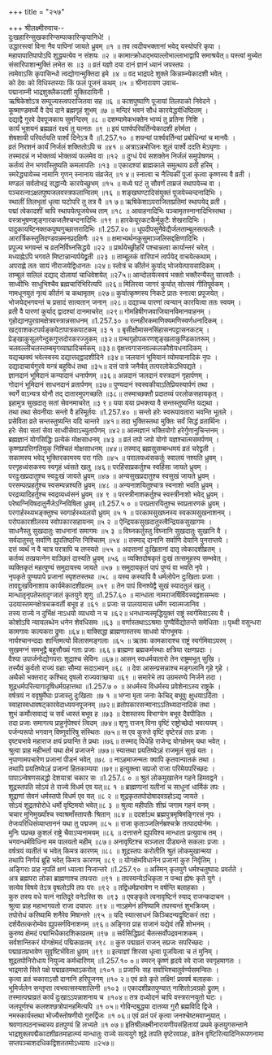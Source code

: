 +++
title = "२५७"

+++
श्रीलक्ष्मीरुवाच--  
दुःखहारिन्सुखकारिन्सम्पत्कारिन्कृपानिधे! ।  
उद्धारस्त्वां विना नैव पापिनां जायते ध्रुवम् ॥१ ॥
तव त्वदीयभक्तानां भवेद् यस्योपरि कृपा ।  
महापापातिपापोऽपि शुद्ध्यत्येव न संशयः ॥२ ॥
कामात्क्रोधाद्भयाल्लोभाल्लाभाद्वापि समाश्रयेत्॥
यस्त्वां मुच्येत संसारिपाशान्मुक्तिं लभेत सः ॥३ ॥
व्रतं यज्ञो दया दानं ज्ञानं ध्यानं जपस्तपः ।  
त्वमेवाऽसि कृपासिन्धो त्वद्योगान्मुक्तिदा इमे ॥४ ॥
वद भाद्रपदे शुक्ले किन्नाम्न्येकादशी भवेत् ।  
को देवः को विधिस्तस्याः किं फलं पूजनं कथम् ॥५ ॥
श्रीनारायण उवाच-  
पद्मानाम्नी भाद्रशुक्लैकादशी मुक्तिदायिनी ।  
ऋषिकेशोऽत्र सम्पूज्यस्त्वपराजितया सह ॥६ ॥
काशपुष्पाणि पूजायां तिलपाको निवेदने ।  
कूष्माण्डमर्घ्ये वै देयं दाने ब्रह्मगृहं शुभम् ॥७ ॥
मन्दिरं भवनं सौधं कारयेद्धर्यधिष्ठितम् ।  
दद्याद्वै गुरवे देवपूजकाय सुमन्दिरम् ॥८ ॥
दशम्यामेकभक्तेन भाव्यं तु व्रतिना निशि ।  
कार्यं भूशयनं ब्रह्मव्रतं रक्ष्यं तु यत्नतः ॥९ ॥
इयं पार्श्वपरिवर्तिन्येकादशी हरेर्मता ।  
शेषशायी परिवर्तयति पार्श्वं दिनेऽत्र वै ॥1.257.१० ॥
शयन्यां पार्श्ववर्तिन्यां प्रबोधिन्यां च मानवैः ।  
व्रतं निरशनं कार्यं निर्जलं शक्तितोऽपि च ॥४१ ॥
अत्राऽन्नभोजिनः शूलं पार्श्वे ददति मेऽघृणाः ।  
तस्मादन्नं न भोक्तव्यं भोक्तव्यं फलमेव वा ॥१२ ॥
दुग्धं पेयं सशक्तेन निर्जलं समुपोषणम् ।  
कर्तव्यं तेन भगवाँस्तुष्यति कमलापतिः ॥१३ ॥
एकादश्यां ब्राह्मकाले समुत्थाय व्रती हरिम् ।  
स्मरेद्ध्यायेच्च नामानि गृणन् स्नानाय संव्रजेत् ॥१ ४॥
स्नात्वा च नैत्यिकीं पूजां कृत्वा कृष्णस्य वै व्रती ।  
मण्डलं सर्वतोभद्रं सद्धान्यैः कारयेच्छुभम् ॥१५ ॥
मध्ये घटं तु सौवर्णं ताम्रजं स्थापयेच्च वा ।  
पञ्चरत्नाऽक्षतपुष्पजलवस्त्रफलान्वितम् ॥१६ ॥
शङ्खघण्टादिसंयुक्तं पूजयेच्चन्दनादिभिः ।  
स्थालीं तिलभृतां धृत्वा घटोपरि तु तत्र वै ॥१ ७॥
ऋषिकेशाऽपराजिताप्रतिमां स्थापयेद् व्रती ।  
पद्मां त्वेकादशीं चापि स्थापयेत्पूजयेच्च ताम् ॥१८ ॥
आवाहनादिभिः पञ्चामृतस्नानादिभिस्तथा ।  
वस्त्राभूषणशृङ्गारकजलैश्चन्दनादिभिः ॥१९ ॥
हारकेयूरकटकैर्मुकुटैः शेखरादिभिः ।  
पादुकायष्टिनक्तकपुष्पगुच्छात्तरादिभिः ॥1.257.२० ॥
धूपदीपसुनैवेद्यैर्जलताम्बूलसत्फलैः ।  
आरार्त्रिकस्तुतिदण्डवन्नमनप्रदक्षिणैः ॥२१ ॥
क्षमाभ्यर्थनकुसुमाञ्जलिसद्दक्षिणादिभिः ।  
प्रपूज्य भगवन्तं च व्रतनिर्विघ्नसिद्धये ॥२२ ॥
प्रार्थयेच्छ्रीहरिं पश्चान्नत्वा कार्यान्तरं चरेत् ।  
मध्याह्नेऽपि भगवते मिष्टान्नान्यर्पयेद्व्रती ॥२३ ॥
ताम्बूलकं वारिपानं त्वर्पयेद् वाचयेत्कथाम् ।  
अपराह्णे ततः सायं नीराजयेद्विधानतः ॥२४॥
स्तोत्रं च कीर्तनं कुर्याद् भोजयेत्पायसादिकम् ।  
ताम्बूलं सलिलं दद्याद् दोलायां चाधिवेशयेत् ॥२7५॥
आन्दोलयेत्स्वयं भक्तो भक्तैरन्यैस्तु सात्त्वतैः ।  
साध्वीभिः साधुभिश्चैव ब्रह्मचारिभिरित्यपि ॥२६॥
मिलिरवा जागरं कुर्यात् सोत्सवं गीतिपूर्वकम् ।  
नामधूनयुतं नृत्यं कीर्तनं च कथामृतम् ॥२७॥
कुर्यात्कृष्णस्य निकटे प्रातः स्नात्वा प्रपूजयेत् ।  
भोजयेद्भगवन्तं च प्रसादं सात्वतान् जनान् ॥२८॥
दद्याच्च पारणां त्वन्यान् कारयित्वा ततः स्वयम् ।  
व्रती वै पारणां कुर्याद् द्वादश्यां दानमाचरेत् ॥२९॥
गोमहिषीगजवाजियानविमानवाहनम् ।  
गृहोद्यानपुरग्रामक्षेत्रवस्त्रान्नसाधनम् ॥1.257.३० ॥
रत्नहीरकमाणिक्यमणिस्वर्णधनादिकम् ।  
खट्वाशकटपर्यङ्कपेटापात्रकपाटकम् ॥३ १ ॥
बृसीक्षौमासनसिंहासनपट्टासनकटम् ।  
प्रेङ्खाकुसूलगेन्दुकगुप्तदोरकरज्जुकम् ॥३२॥
ग्रन्थगृहोपकरणशृङ्खलाकुण्डिकातरूम् ।  
चलवल्लीचलस्तम्बमृगव्याघ्रादिचर्मकम् ॥३३॥
वृक्षत्त्वगासनवल्कलकौशेयधनादिकम् ।  
यद्यच्छक्यं भवेत्स्वस्य दद्यात्तद्द्वादशीदिने ॥३४॥
जलयानं भूमियानं व्योमयानादिकं नृपः ।  
दद्यादाचार्यगुरवे यन्त्रं बहुविधं तथा ॥३५॥
दत्तं पात्रे जनैर्यत् तत्परलोकेऽभिपद्यते ।  
ज्ञानदानं भूमिदानं कन्यादानं धनार्पणम् ॥३६॥
अन्नदानं जलदानं वस्त्रदानं गृहार्पणम् ।  
गोदानं भूमिदानं साधनदानं व्रतार्पणम् ॥३७॥
पुण्यदानं स्वस्वकीयाऽतिप्रियस्यार्पणं तथा ।  
स्वर्गे वाऽन्यत्र योनौ तद् दातारमुपगच्छति ॥३८॥
तस्माच्छक्तौ प्रदातव्यं परलोकसहायकृत् ।  
इहामुत्र सुखदातृ सतां सेवनमाचरेत् ॥३ ९॥
यया यया प्रभक्त्या वै सन्तस्तुष्यन्ति यद्यथा ।  
तथा तथा सेवनीयाः सन्तो वै हरिमूर्तयः ॥1.257.४० ॥
सन्तो हरेः स्वरूपावतारा भवन्ति भूतले ।  
प्रसेविता व्रते सन्तस्तुष्यन्ति यदि चान्तरे ॥४१॥
तदा भुक्तिस्तथा मुक्तिः सर्वं सिद्धं व्रतार्थिनः ।  
हरेः सेवा सतां सेवा साध्वीसेवाऽच्युतार्पणम् ॥४२॥
आत्मज्ञानं भक्तियोगो हरेर्गुणानुचिन्तनम् ।  
ब्रह्मज्ञानं योगसिद्धिः प्रत्येकं मोक्षसाधनम् ॥४३ ॥
व्रतं तपो जपो योगो यज्ञश्चात्मसमर्पणम् ।  
कृष्णप्रपत्तिगतियुक् निश्चितं मोक्षसाधनम् ॥४४॥
तस्माद् ब्रह्मसुसम्बन्धमयं व्रतं चरेद्व्रती ।  
सकामस्य भवेद् भुक्तिरकामस्य परा गतिः ॥४५ ॥
परालयध्वंसकर्तुः स्वालयं नश्यति ध्रुवम् ।  
परगृहध्वंसकस्य स्वगृहं ध्वंसते खलु ॥४६॥
परहिंसाप्रकर्तुश्च स्वहिंसा जायते ध्रुवम् ।  
परदुःखप्रदातुश्च स्वदुःखं जायते ध्रुवम् ॥४७ ॥
अन्यसुखप्रदातुश्च स्वसुखं जायते ध्रुवम् ।  
परसम्पत्प्रहर्तुश्च स्वसम्पन्नश्यति ध्रुवम् ॥४८ ॥
अन्यनाशयितुश्चात्र स्वनाशो भवति ध्रुवम् ।  
परद्रव्यादिहर्तुश्च स्वद्रव्यध्वंसनं ध्रुवम् ॥४ ९ ॥
परस्त्रीनाशकर्तुश्च स्वस्त्रीनाशो भवेद् ध्रुवम् ।  
परेष्वग्निविषदातुर्नैजेऽग्निविषिता ध्रुवम् ॥1.257.५ ० ॥
परप्रतारयितुश्च स्वप्रतारणकं ध्रुवम् ।  
परगार्हस्थ्यभङ्क्तुश्च स्वगार्हस्थ्यलयो ध्रुवम् ॥५ १ ॥
परकामसुखघ्नस्य स्वकामसुखनाशनम् ।  
परोपकारशीलस्य स्वोपकारसहायनम् ॥५ २ ॥
ऐन्द्रियकसुखदातुस्त्वैन्द्रियकसुखागमः ।  
साधनैस्तु सुखदातुः साधनानां समागमः ॥५ ३ ॥
विघ्नकर्तुस्तु विघ्नानि सुखदातुः सुखानि वै ।  
सर्वदातुस्तु सर्वाणि ह्युपतिष्ठन्ति निश्चितम् ॥५४ ॥
तस्माद् दानानि सर्वाणि देयानि पुनराप्तये ।  
दत्तं व्यर्थं न वै चात्र परत्रापि च लप्स्यते ॥५५ ॥
अदत्तानां दुःखितानां दातृ त्वेकादशीव्रतम् ।  
कर्तव्यं तत्प्रयत्नेन वाञ्छितं दास्यति ध्रुवम् ॥५६ ॥
व्यक्तिदोषकृतं दुःखं तत्समूहस्य सम्भवेत् ।  
व्यक्तिकृतं महत्पुण्यं समुदायस्य जायते ॥५७ ॥
समुदायकृतं पापं पुण्यं वा भवति नृपे ।  
नृपकृते पुण्यपापे प्रजानां स्पृशतस्तथा ॥५८ ॥
यस्य कस्यापि वै धर्मलोपेन दुःखिताः प्रजाः ।  
तावद्दुःखविनाशाय कार्यमेकादशीव्रतम् ॥५९ ॥
तेन पापं विनश्येद्वै सुखं स्यादतुलं खलु ।  
मान्धातृनृपतेस्तादृग्जातं कृतयुगे शृणु ॥1.257.६० ॥
मान्धाता नामराजर्षिर्विवस्वद्वंशसम्भवः ।  
उदयास्तमनक्षेत्रचक्रवर्ती बभूव ह ॥६१ ॥
प्रजाः स पालयामास धर्मेण स्वात्मजानिव ।  
तस्य राज्ये न दुर्भिक्षं नाऽधयो व्याधयो न च ॥६२॥
धनधान्यस्मृद्धियुक्तं राष्ट्रं स्वर्गमिवाऽस्य वै ।  
कोशोऽपि न्यायलब्धेन धनेन शेवधिसमः ॥६३ ॥
वर्णास्तथाऽऽश्रमाः पुण्यैर्विद्योतन्ते समेधिताः ॥
पृथ्वी वसुन्धरा कामगावः कल्पकरा द्रुमाः ॥६४॥
वाक्सिद्धा ब्राह्मणास्तस्य साधवो योगभूमयः ।  
नार्यश्चानन्ददाः शान्तिमत्यो विलासमङ्गलाः ॥६५ ॥
ऋतवः कामकाराश्च राष्ट्रं स्वर्गमिवाऽपरम् ।  
सुखमग्नं समभूद्वै बहुसौख्यं गताः प्रजाः ॥६६॥
ब्राह्मणा ब्रह्मकर्मस्थाः क्षत्रिया रक्षणप्रदाः ।  
वैश्या उपार्जनोद्योगपराः शूद्राश्च सेविनः ॥६७॥
आसन् स्वधर्मयातारो तेन राष्ट्रमभूत् सुखि ।  
तस्यैवं कुर्वतो राज्यं ग्रहाः सौम्या सदाऽभवन् ॥६८ ॥
देवा आसन्प्रसन्नाश्च मङ्गलानि गृहे गृहे ।  
अथैको भक्तराट् कश्चिद् वृषलो राज्यवात्र्छया ॥६९ ॥
समारेभे तप उग्रमरण्ये निर्जने तदा ।  
शूद्रधर्मपरित्यागादृषिधर्मग्रहात्तथा ॥1.257.७ ० ॥
अधर्मस्य विधर्मस्य प्रवेशेनाऽस्य राष्ट्रके ।  
वर्षत्रयं न ववृषुर्मेघाः प्रजास्तु दुःखिताः ॥७ १ ॥
भग्ना मृता जनाः केचिद् बभूवुः क्षुधयाऽर्दिताः ।  
स्वाहास्वधावषट्कारवेदाध्ययनपूजनम् ॥७२॥
व्रतोपकारसन्मानाऽऽतिथ्यदानादिकं तथा ।  
शुभं कर्मोत्सवाद्यं च सर्वं ध्वस्तं बभूव ह ॥७३ ॥
देशस्तस्य विभाग्येन बभूव दैवपीडितः ।  
तदा प्रजाः समागत्य प्राहुर्नृपेश्वरं त्विदम् ॥७४॥
शृणु राजन् विना वृष्टिं राष्ट्रोच्छेदो भवत्ययम् ।  
पर्जन्यरूपो भगवान् विष्णुर्वारिषु संस्थितः ॥७५॥
स एव कुरुते वृष्टिं वृष्टेरन्नं ततः प्रजाः ।  
वृष्ट्यभावे महाराज क्षयं प्रयान्ति ते प्रथाः ॥७६॥
तस्माद् विधेहि राजेन्द्र योगक्षेमम् यथा भवेत् ।  
श्रुत्वा प्राह महीभर्ता यथा क्षेमं प्रजाजने ॥७७॥
स्यात्तथा प्रयतिष्येऽहं राजमूलं सुखं यतः ।  
नृपाणामपचारेण प्रजानां पीडनं भवेत् ॥७८ ॥
नाऽहमाजन्मतः क्वापि कृतवान्पातकं तथा ।  
तथापि प्रयतिष्येऽहं प्रजानां हितकाम्यया ॥७९॥
इत्युक्त्वा सप्रजो राजा परिमेयपरिच्छदः ।  
पापाऽन्वेषणसन्नद्धो देशयात्रां चकार सः ॥1.257.८ ० ॥
श्रुतं लोकमुखात्तेन गहने हिमवद्वने ।  
शूद्रस्तपति सोऽयं ते राज्ये विधर्म एव यत्॥८ १ ॥
ब्राह्मणानां यतीनां च साधूनां धार्मिकं तपः ।  
शूद्राणां सेवनं धर्मस्तपो विधर्म एव यत् ॥८ २ ॥
शूद्रकृततपोदोषादवग्रहोऽद्य जायते ।  
सोऽयं शूद्रतपोरोधे धर्मो वृष्टिमयो भवेत्॥८ ३ ॥
श्रुत्वा महीपतिः शीघ्रं जगाम गहनं वनम् ।  
चचार मुनिमुख्याँश्च स्वाश्रमाँस्तापसैः श्रितान् ॥८४ ॥
ददर्शाऽथ ब्रह्मपुत्रमृषिमङ्गिरसं नृपः ।  
तेजःपरिधिसंव्याप्ताननं यथा तु पद्मजम् ॥८५ ॥
राजा कृताञ्जलिर्नम्रश्चक्रे तत्पादयोर्नमः ।  
मुनिः पप्रच्छ कुशलं राष्ट्रे चैवाऽप्यनामयम् ॥८६ ॥
दत्तासने ह्युपविश्य मान्धाता प्रत्युवाच तम् ।  
भगवन्धर्मविधिना मम पालयतो महीम् ॥८७॥
अनावृष्टिश्च सञ्जाता पीड्यन्ते सकलाः प्रजाः ।  
वर्षत्रयं व्यतीतं च भवेत् किमत्र कारणम् ॥८८ ॥
शूद्रस्तपः करोतीति श्रुतं लोकमुखान्मया ।  
तथापि निर्णयं ब्रूहि भवेत् किमत्र कारणम् ॥८९ ॥
योगक्षेमविधानेन प्रजानां कुरु निर्वृतिम् ।  
अङ्गिराः प्राह नृपतिं क्षणं ध्यात्वा निजान्तरे ॥1.257.९० ॥
अस्मिन् कृतयुगे धर्मश्चतुष्पादः प्रवर्तते ।  
अत्र ब्रह्मपरा लोका ब्राह्मणाश्च तपःपराः ॥९१ ॥
तपस्यन्येऽधिकृता न पन्था ह्येषः कृते युगे ।  
सत्येव विषये तेऽत्र वृषलोऽपि तपः परः ॥९२ ॥
तद्विधर्मप्रभावेण न वर्षन्ति बलाहकाः ।  
कुरु तस्य वधे यत्नं नातिदूरे वनेऽस्ति सः ॥९३ ॥
एवङ्कृते त्वनावृष्टिर्न स्याद् राजन्कदाचन ।  
श्रुत्वा प्राह महाभागवतो राजा दयापरः ॥९४ ॥
नाऽहमेनं हनिष्यामि तपस्यन्तं शुभक्रियम् ।  
तपोरोधं करिष्यामि शनैरेव मिषान्तरे ॥९५ ॥
यदि स्यात्साधनं किञ्चिदन्यद्वृष्टिकरं तदा ।  
दर्शयैतत्करोम्येव ह्युपसर्गविनाशनम् ॥९६॥
अङ्गिरा प्राह राजानं यद्येवं तर्हि शोभनम् ।  
कुरुष्व क्षेमदं पद्माभिधैकादशिकाव्रतम् ॥९७ ॥
सर्वसिद्धिप्रदं चैतत्सर्वोपद्रवनाशकम् ।  
सर्वशान्तिकरं योगक्षेमदं पद्मिकाव्रतम् ॥९८ ॥
कुरु पद्माव्रतं राजन् सप्रजः सपरिच्छदः ।  
पद्माव्रतप्रभावेण सुवृष्टिर्भविता ध्रुवम् ॥९९ ॥
इत्याज्ञां शिरसा धृत्वा पूजयित्वा च तं मुनिम् ।  
शूद्रतपोनिरोधाय नियुज्य कर्मचारिणम् ॥1.257.१० ०॥
स्मरन् कृष्णं हृदये स्वे राजा स्वगृहमागतः ।  
भाद्रमासे सिते पक्षे पद्माव्रतमथाऽकरोत् ॥१०१ ॥
प्रजाभिः सह सर्वाभिश्चातुर्वर्ण्यसमन्वितः ।  
कृत्वा व्रतं चकाराऽसौ दानानि हरिपूजनम् ॥१० २॥
एवं व्रते कृते लक्ष्मि! प्रववर्ष बलाहकः ।  
भूमिर्जलेन सन्तृप्ता त्वभवत्सस्यशालिनी ॥१०३ ॥
एकादशीव्रतपुण्यात् नाशितोऽवग्रहो द्रुतम् ।  
तस्मात्पद्माव्रतं कार्यं दुःखाऽऽपन्नाशनाय च ॥१०४॥
तत्र दध्योदनं चापि वस्त्ररत्नयुतो घटः ।  
जलपूर्णश्च कलशश्छत्रोपानहमित्यपि ॥१ ०५॥
गोविन्दबुद्ध्या दातव्या गुरौ ब्रह्मविदि द्विजे ।  
नमस्कार्यस्तथा भोज्यैस्तोषणीयो गुरुर्द्विजः ॥१ ०६॥
एवं व्रतं परं कृत्वा जनश्चेष्टमवाप्नुयात् ।  
श्रवणात्पठनाच्चास्य व्रतपुण्यं हि लभ्यते ॥१ ०७॥
इतिश्रीलक्ष्मीनारायणीयसंहितायां प्रथमे कृतयुगसन्ताने भाद्रशुक्लपद्मैकादशीव्रतमाहात्म्यं मान्धातुः राज्ये सत्ययुगे शूद्रे तपति वृष्टेरवग्रहः, व्रतेन वृष्टिरित्यादिनिरूपणनामा सप्तपञ्चाशदधिकद्विशततमोऽध्यायः ॥२५७॥
    
